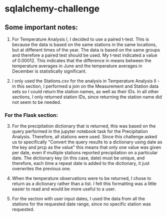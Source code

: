 #  sqlalchemy-challenge

## Some important notes:

1. For Temperature Analysis I, I decided to use a paired t-test. This is because the data is based on the same stations in the same locations, but at different times of the year. The data is based on the same groups and therefore a paired test should be used. My t-test indicated a value of 0.00012. This indicates that the difference in means between the temperature averages in June and the temperature averages in December is statistically significant.

2. I only used the Stations.csv for the analysis in Temperature Analysis II - in this section, I performed a join on the Measurement and Station data sets so I could return the station names, as well as their IDs. In all other sections, I only returned station IDs, since returning the station name did not seem to be needed.

### For the Flask section:

3. For the precipitation dictionary that is returned, this was based on the query performed in the jupyter notebook task for the Precipitation Analysis. Therefore, all stations were used. Since this challenge asked us to specifically "Convert the query results to a dictionary using date as the key and prcp as the value" this means that only one value was given per date, even if multiple stations reported precipitation on a particular date. The dictionary key (in this case, date) must be unique, and therefore, each time a repeat date is added to the dictionary, it just overwrites the previous one.

4. When the temperature observations were to be returned, I chose to return as a dictionary rather than a list. I felt this formatting was a little easier to read and would be more useful to a user.

5. For the section with user input dates, I used the data from all the stations for the requested date range, since no specific station was requested.